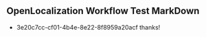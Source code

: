## OpenLocalization Workflow Test MarkDown
* 3e20c7cc-cf01-4b4e-8e22-8f8959a20acf thanks!

<!--HONumber=Oct16_HO3-->



